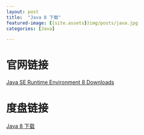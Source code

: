 ```yaml
---
layout: post
title:  "Java 8 下载"
featured-image: {{site.assets}}img/posts/java.jpg
categories: [Java]

---
```


# 官网链接

[Java SE Runtime Environment 8 Downloads](https://www.oracle.com/technetwork/java/javase/downloads/jre8-downloads-2133155.html)

# 度盘链接

[Java 8 下载](https://pan.baidu.com/s/1m_thmy5szNz0IBJ0ErDzZQ)


